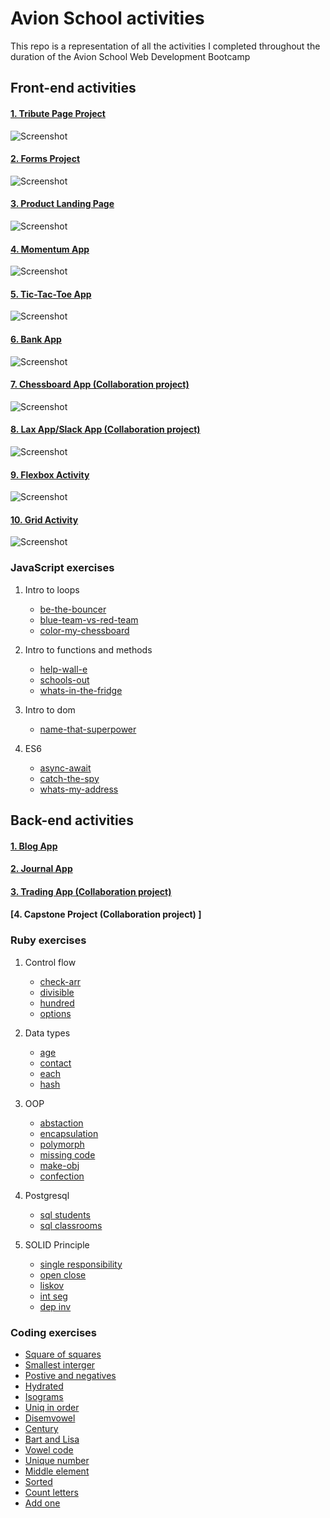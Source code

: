 # Avion School activities

This repo is a representation of all the activities I completed throughout the duration of the Avion School Web Development Bootcamp

## Front-end activities

#### [1. Tribute Page Project ](https://jmnahan.github.io/batch22-fe-activities/tribute-project/)

![Screenshot](./images/alan_turing.png)

#### [2. Forms Project ](https://jmnahan.github.io/batch22-fe-activities/forms-project/)

![Screenshot](./images/forms-project.png)

#### [3. Product Landing Page ](https://jmnahan.github.io/batch22-fe-activities/landing-page-project/)

![Screenshot](./images/product-landing-page.png)

#### [4. Momentum App ](https://jmnahan.github.io/batch22-fe-activities/momentum-app/)

![Screenshot](./images/momentum-app.png)

#### [5. Tic-Tac-Toe App ](https://jmnahan.github.io/batch22-fe-activities/tic-tac-toe/)

![Screenshot](./images/tic-tac-toe-app.png)

#### [6. Bank App ](https://jmnahan.github.io/batch22-fe-activities/bank-app/)

![Screenshot](./images/bank_app.png)

#### [7. Chessboard App (Collaboration project) ](https://jmnahan.github.io/batch22-fe-activities/chessboard-app/)

![Screenshot](./images/chessboard-app.png)

#### [8. Lax App/Slack App (Collaboration project) ](https://jmnahan.github.io/batch22-fe-activities/flexbox-activity/)

![Screenshot](./images/flexbox-activity.png)

#### [9. Flexbox Activity  ](https://jmnahan.github.io/batch22-fe-activities/flexbox-activity/)

![Screenshot](./images/flexbox-activity.png)

#### [10. Grid Activity ](https://jmnahan.github.io/batch22-fe-activities/grid-activity/)

![Screenshot](./images/grid-activity.png)

### JavaScript exercises

1. Intro to loops
    - [be-the-bouncer](https://github.com/Jmnahan/avion-school-activities)
    - [blue-team-vs-red-team](https://github.com/Jmnahan/avion-school-activities)
    - [color-my-chessboard](https://github.com/Jmnahan/avion-school-activities)

2. Intro to functions and methods
    - [help-wall-e](https://github.com/Jmnahan/avion-school-activities)
    - [schools-out](https://github.com/Jmnahan/avion-school-activities)
    - [whats-in-the-fridge](https://github.com/Jmnahan/avion-school-activities)

3. Intro to dom
    - [name-that-superpower](https://github.com/Jmnahan/avion-school-activities)

4. ES6 
   - [async-await](https://github.com/Jmnahan/avion-school-activities)
   - [catch-the-spy](https://github.com/Jmnahan/avion-school-activities)
   - [whats-my-address](https://github.com/Jmnahan/avion-school-activities)

## Back-end activities

#### [1. Blog App ](https://github.com/Jmnahan/blog)



#### [2. Journal App ](https://github.com/Jmnahan/journal_app)



#### [3. Trading App (Collaboration project) ](https://github.com/Jmnahan/trading_app)



#### [4. Capstone Project (Collaboration project) ]



### Ruby exercises

1. Control flow 
    - [check-arr](https://github.com/Jmnahan/avion-school-activities/blob/master/ruby-exercises/control_flow_activity/check_arr.rb)
    - [divisible](https://github.com/Jmnahan/avion-school-activities/blob/master/ruby-exercises/control_flow_activity/divisible.rb)
    - [hundred](https://github.com/Jmnahan/avion-school-activities/blob/master/ruby-exercises/control_flow_activity/hundred.rb)
    - [options](https://github.com/Jmnahan/avion-school-activities/blob/master/ruby-exercises/control_flow_activity/options.rb)

2. Data types 
    - [age](https://github.com/Jmnahan/avion-school-activities/blob/master/ruby-exercises/data_types_activity/age.rb)
    - [contact](https://github.com/Jmnahan/avion-school-activities/blob/master/ruby-exercises/data_types_activity/contact.rb)
    - [each](https://github.com/Jmnahan/avion-school-activities/blob/master/ruby-exercises/data_types_activity/each.rb)
    - [hash](https://github.com/Jmnahan/avion-school-activities/blob/master/ruby-exercises/data_types_activity/hash.rb)

3. OOP 
    - [abstaction](https://github.com/Jmnahan/avion-school-activities/blob/master/ruby-exercises/oop_activity/abstraction.rb)
    - [encapsulation](https://github.com/Jmnahan/avion-school-activities/blob/master/ruby-exercises/oop_activity/encapsulation.rb)
    - [polymorph](https://github.com/Jmnahan/avion-school-activities/blob/master/ruby-exercises/oop_activity/polymorph.rb)
    - [missing code](https://github.com/Jmnahan/avion-school-activities/blob/master/ruby-exercises/oop_activity/missing_code.rb)
    - [make-obj](https://github.com/Jmnahan/avion-school-activities/blob/master/ruby-exercises/oop_activity/make_obj.rb)
    - [confection](https://github.com/Jmnahan/avion-school-activities/blob/master/ruby-exercises/oop_activity/confection.rb)

4. Postgresql
    - [sql students](https://github.com/Jmnahan/avion-school-activities/blob/master/ruby-exercises/postgresql_activity/1_sql-students.txt)
    - [sql classrooms](https://github.com/Jmnahan/avion-school-activities/blob/master/ruby-exercises/postgresql_activity/2_sql-classrooms.txt)
    
5. SOLID Principle
    - [single responsibility](https://github.com/Jmnahan/avion-school-activities/blob/master/ruby-exercises/SOLID_activity/1_single_res.rb)
    - [open close](https://github.com/Jmnahan/avion-school-activities/blob/master/ruby-exercises/SOLID_activity/2_open_close.rb)
    - [liskov](https://github.com/Jmnahan/avion-school-activities/blob/master/ruby-exercises/SOLID_activity/3_liskov_sub.rb)
    - [int seg](https://github.com/Jmnahan/avion-school-activities/blob/master/ruby-exercises/SOLID_activity/4_int_seg.rb)
    - [dep inv](https://github.com/Jmnahan/avion-school-activities/blob/master/ruby-exercises/SOLID_activity/5_dep_inv.rb)

### Coding exercises
 - [Square of squares](https://github.com/Jmnahan/avion-school-activities/blob/master/ruby-exercises/coding_exercise/a_sqr_of_sqr.rb)
 - [Smallest interger](https://github.com/Jmnahan/avion-school-activities/blob/master/ruby-exercises/coding_exercise/b_smallest_int.rb)
 - [Postive and negatives](https://github.com/Jmnahan/avion-school-activities/blob/master/ruby-exercises/coding_exercise/c_pos_nega.rb)
 - [Hydrated](https://github.com/Jmnahan/avion-school-activities/blob/master/ruby-exercises/coding_exercise/d_hydrated.rb)
 - [Isograms](https://github.com/Jmnahan/avion-school-activities/blob/master/ruby-exercises/coding_exercise/e_isograms.rb)
 - [Uniq in order](https://github.com/Jmnahan/avion-school-activities/blob/master/ruby-exercises/coding_exercise/f_uniq_in_order.rb)
 - [Disemvowel](https://github.com/Jmnahan/avion-school-activities/blob/master/ruby-exercises/coding_exercise/g_disemvowel.rb)
 - [Century](https://github.com/Jmnahan/avion-school-activities/blob/master/ruby-exercises/coding_exercise/h_century.rb)
 - [Bart and Lisa](https://github.com/Jmnahan/avion-school-activities/blob/master/ruby-exercises/coding_exercise/i_bart_lisa.rb)
 - [Vowel code](https://github.com/Jmnahan/avion-school-activities/blob/master/ruby-exercises/coding_exercise/j_vowel_code.rb)
 - [Unique number](https://github.com/Jmnahan/avion-school-activities/blob/master/ruby-exercises/coding_exercise/k_uniqe_num.rb)
 - [Middle element](https://github.com/Jmnahan/avion-school-activities/blob/master/ruby-exercises/coding_exercise/l_middle_elem.rb)
 - [Sorted](https://github.com/Jmnahan/avion-school-activities/blob/master/ruby-exercises/coding_exercise/m_sorted.rb)
 - [Count letters](https://github.com/Jmnahan/avion-school-activities/blob/master/ruby-exercises/coding_exercise/n_count_letters.rb)
 - [Add one](https://github.com/Jmnahan/avion-school-activities/blob/master/ruby-exercises/coding_exercise/o_%2B1_arr.rb)
